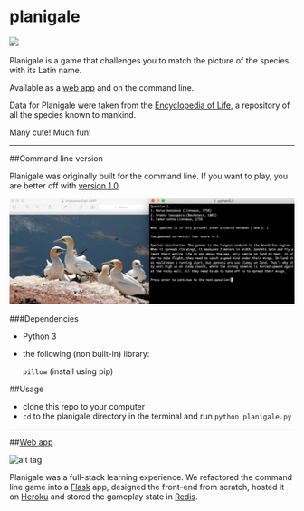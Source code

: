 # planigale

<a href='http://www.recurse.com' title='Made with love at the Recurse Center'><img src='https://cloud.githubusercontent.com/assets/2883345/11325206/336ea5f4-9150-11e5-9e90-d86ad31993d8.png' height='20px'/></a>

Planigale is a game that challenges you to match the picture of the species with its Latin name. 

Available as a [web app](http://planigale.dvndrsn.com/) and on the command line.

Data for Planigale were taken from the [Encyclopedia of Life](http://eol.org/), a repository of all the species known to mankind.

Many cute! Much fun!

------------------------------------------------
##Command line version

Planigale was originally built for the command line. If you want to play, you are better off with [version 1.0](https://github.com/linbug/planigale/releases/tag/48cda76).

![alt tag](https://raw.githubusercontent.com/linbug/linbug.github.io/master/_downloads/terminal_planigale.png)

###Dependencies

- Python 3
- the following (non built-in) library:

  `pillow` (install using pip)

##Usage

- clone this repo to your computer
- `cd` to the planigale directory in the terminal and run `python planigale.py`

------------------------------------------------

##[Web app](http://planigale.dvndrsn.com/)

![alt tag](http://s24.postimg.org/b2cw4uzo5/Screen_Shot_2016_01_08_at_20_30_07.png)

Planigale was a full-stack learning experience. We refactored the command line game into a [Flask](http://flask.pocoo.org/) app, designed the front-end from scratch, hosted it on [Heroku](https://www.heroku.com/) and stored the gameplay state in [Redis](http://redis.io/). 

